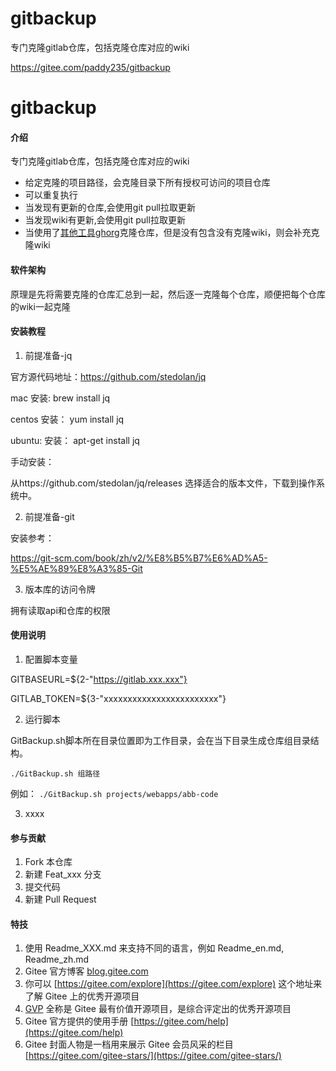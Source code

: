 # gitbackup

专门克隆gitlab仓库，包括克隆仓库对应的wiki

https://gitee.com/paddy235/gitbackup


# gitbackup

#### 介绍
专门克隆gitlab仓库，包括克隆仓库对应的wiki

* 给定克隆的项目路径，会克隆目录下所有授权可访问的项目仓库
* 可以重复执行
* 当发现有更新的仓库,会使用git pull拉取更新
* 当发现wiki有更新,会使用git pull拉取更新
* 当使用了[其他工具ghorg](https://github.com/gabrie30/ghorg)克隆仓库，但是没有包含没有克隆wiki，则会补充克隆wiki




#### 软件架构

原理是先将需要克隆的仓库汇总到一起，然后逐一克隆每个仓库，顺便把每个仓库的wiki一起克隆

#### 安装教程

1.  前提准备-jq

官方源代码地址：https://github.com/stedolan/jq

mac 安装:
brew install jq

centos 安装：
yum install jq

ubuntu: 安装：
apt-get install jq

手动安装：

从https://github.com/stedolan/jq/releases 选择适合的版本文件，下载到操作系统中。


2. 前提准备-git

安装参考： 

https://git-scm.com/book/zh/v2/%E8%B5%B7%E6%AD%A5-%E5%AE%89%E8%A3%85-Git

3.  版本库的访问令牌

拥有读取api和仓库的权限

#### 使用说明

1.  配置脚本变量

GITBASEURL=${2-"https://gitlab.xxx.xxx"}

GITLAB_TOKEN=${3-"xxxxxxxxxxxxxxxxxxxxxxxx"}

2.  运行脚本

GitBackup.sh脚本所在目录位置即为工作目录，会在当下目录生成仓库组目录结构。

`./GitBackup.sh 组路径`


例如： `./GitBackup.sh projects/webapps/abb-code`

3.  xxxx

#### 参与贡献

1.  Fork 本仓库
2.  新建 Feat_xxx 分支
3.  提交代码
4.  新建 Pull Request


#### 特技

1.  使用 Readme\_XXX.md 来支持不同的语言，例如 Readme\_en.md, Readme\_zh.md
2.  Gitee 官方博客 [blog.gitee.com](https://blog.gitee.com)
3.  你可以 [https://gitee.com/explore](https://gitee.com/explore) 这个地址来了解 Gitee 上的优秀开源项目
4.  [GVP](https://gitee.com/gvp) 全称是 Gitee 最有价值开源项目，是综合评定出的优秀开源项目
5.  Gitee 官方提供的使用手册 [https://gitee.com/help](https://gitee.com/help)
6.  Gitee 封面人物是一档用来展示 Gitee 会员风采的栏目 [https://gitee.com/gitee-stars/](https://gitee.com/gitee-stars/)
